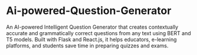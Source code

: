 # Ai-powered-Question-Generator
An AI-powered Intelligent Question Generator that creates contextually accurate and grammatically correct questions from any text using BERT and T5 models. Built with Flask and React.js, it helps educators, e-learning platforms, and students save time in preparing quizzes and exams.
